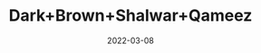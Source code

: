 ---
title: 'Dark+Brown+Shalwar+Qameez'
date: '2022-03-08' 
metatag: '' 
inventory: '6.0' 
draft: false 
# meta description 
shortDescripton: 'AKB-1996+Dark+Brown+Shalwar+Qameez'
description: 'Boys'
longdescription: ''
featured: False
# product Price
price: '1911.0'
priceBefore: '2730.0'
# Product Short Description
shortDescription: 'AKB-1996+Dark+Brown+Shalwar+Qameez'
productID: '7270F201-6762-EC11-995F-005056B3A416'
type: 'products'
category: 'Boys' 
thumnailproduct: 'https://alkhait.eralive.net/images/products/7270F201-6762-EC11-995F-005056B3A4161.png' 
images:
  - image: 'images/products/7270F201-6762-EC11-995F-005056B3A4161.png'  
  - image: 'images/products/7270F201-6762-EC11-995F-005056B3A4162.png'  
  - image: 'images/products/7270F201-6762-EC11-995F-005056B3A4163.png'  
Variants:
---